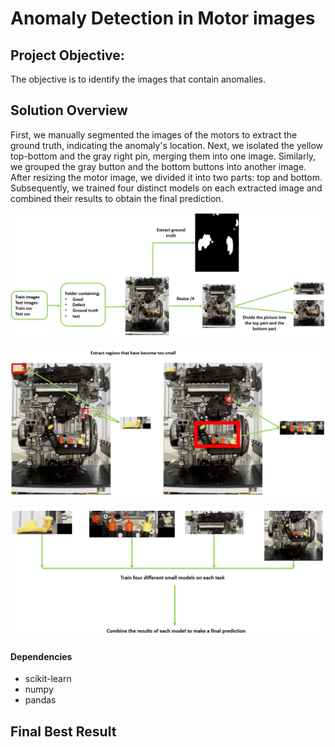 # Anomaly Detection in Motor images

## Project Objective:
The objective is to identify the images that contain anomalies.

## Solution Overview

First, we manually segmented the images of the motors to extract the ground truth, indicating the anomaly's location. Next, we isolated the yellow top-bottom and the gray right pin, merging them into one image. Similarly, we grouped the gray button and the bottom buttons into another image. After resizing the motor image, we divided it into two parts: top and bottom. Subsequently, we trained four distinct models on each extracted image and combined their results to obtain the final prediction.

![image](https://github.com/ChibaneLilaAI/Motores/blob/main/image1.jpg)
&nbsp;
&nbsp;
![image](https://github.com/ChibaneLilaAI/Motores/blob/main/image2.jpg)
&nbsp;
&nbsp;
![image](https://github.com/ChibaneLilaAI/Motores/blob/main/image3.jpg)

#### Dependencies
- scikit-learn
- numpy
- pandas
  
## Final Best Result
